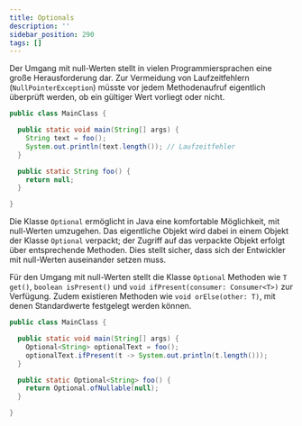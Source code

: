 ```yaml
---
title: Optionals
description: ''
sidebar_position: 290
tags: []
---
```


Der Umgang mit null-Werten stellt in vielen Programmiersprachen eine große Herausforderung dar. Zur Vermeidung von Laufzeitfehlern (`NullPointerException`) müsste vor jedem Methodenaufruf eigentlich überprüft werden, ob ein gültiger Wert vorliegt oder nicht.

```java title="MainClass.java" showLineNumbers
public class MainClass {

  public static void main(String[] args) {
    String text = foo();
    System.out.println(text.length()); // Laufzeitfehler
  }

  public static String foo() {
    return null;
  }

}
```

Die Klasse `Optional` ermöglicht in Java eine komfortable Möglichkeit, mit null-Werten umzugehen. Das eigentliche Objekt wird dabei in einem Objekt der Klasse `Optional` verpackt; der Zugriff auf das verpackte Objekt erfolgt über entsprechende Methoden. Dies 
stellt sicher, dass sich der Entwickler mit null-Werten auseinander setzen muss.

Für den Umgang mit null-Werten stellt die Klasse `Optional` Methoden wie `T get()`, `boolean isPresent()` und `void ifPresent(consumer: Consumer<T>)` zur Verfügung. Zudem existieren Methoden wie `void orElse(other: T)`, mit denen Standardwerte festgelegt werden können.

```java title="MainClass.java" showLineNumbers
public class MainClass {

  public static void main(String[] args) {
    Optional<String> optionalText = foo();
    optionalText.ifPresent(t -> System.out.println(t.length()));
  }

  public static Optional<String> foo() {
    return Optional.ofNullable(null);
  }

}
```
